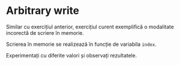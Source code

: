# Arbitrary write

Similar cu exercițiul anterior, exercițiul curent exemplifică o modalitate incorectă de scriere în memorie.

Scrierea în memorie se realizează în funcție de variabila `index`.

Experimentați cu diferite valori și observați rezultatele.
